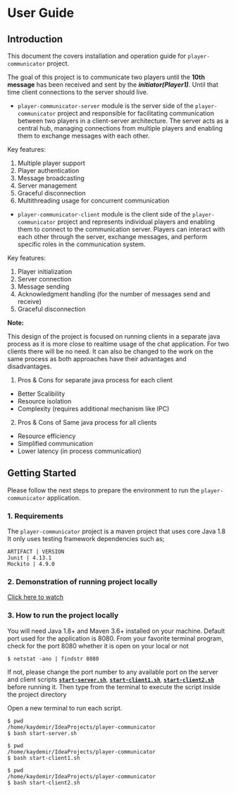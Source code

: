 # User Guide

## Introduction
This document the covers installation and operation guide for `player-communicator` project.

The goal of this project is to communicate two players until the **10th message** has been received and sent by the 
**_initiator(Player1)_**. Until that time client connections to the server should live.

- `player-communicator-server` module is the server side of the `player-communicator` project and responsible for
  facilitating communication between two players in a client-server architecture. The server acts as a central hub,
  managing connections from multiple players and enabling them to exchange messages with each other.

Key features:
1. Multiple player support
2. Player authentication
3. Message broadcasting
4. Server management
5. Graceful disconnection
6. Multithreading usage for concurrent communication


- `player-communicator-client` module is the client side of the `player-communicator` project and represents
  individual players and enabling them to connect to the communication server.
  Players can interact with each other through the server, exchange messages, and perform specific roles 
  in the communication system.

Key features:
1. Player initialization
2. Server connection
3. Message sending
4. Acknowledgment handling (for the number of messages send and receive)
5. Graceful disconnection


**Note:**

This design of the project is focused on running clients in a separate java process as it is more close to realtime
usage of the chat application. For two clients there will be no need. It can also be changed to the work on the same process as both approaches have their
advantages and disadvantages.
1. Pros & Cons for separate java process for each client
- Better Scalibility
- Resource isolation
- Complexity (requires additional mechanism like IPC)
2. Pros & Cons of Same java process for all clients
- Resource efficiency
- Simplified communication
- Lower latency (in process communication)


## Getting Started
Please follow the next steps to prepare the environment to run the `player-communicator` application.

### 1. Requirements
The `player-communicator` project is a maven project that uses core Java 1.8
It only uses testing framework dependencies such as;

    ARTIFACT | VERSION
    Junit | 4.13.1
    Mockito | 4.9.0


### 2. Demonstration of running project locally

[Click here to watch]()

### 3. How to run the project locally

You will need Java 1.8+ and Maven 3.6+ installed on your machine. 
Default port used for the application is 8080. From your favorite terminal program, check for the 
port 8080 whether it is open on your local or not 
```
$ netstat -ano | findstr 8080
```
If not, please change the port number to any available port on the server and client scripts [**`start-server.sh`**](start-server.sh), 
[**`start-client1.sh`**](start-client1.sh), [**`start-client2.sh`**](start-client2.sh) before running it.
Then type from the terminal to execute the script inside the project directory

Open a new terminal to run each script.
```
$ pwd
/home/kaydemir/IdeaProjects/player-communicator
$ bash start-server.sh
```

```
$ pwd
/home/kaydemir/IdeaProjects/player-communicator
$ bash start-client1.sh
```

```
$ pwd
/home/kaydemir/IdeaProjects/player-communicator
$ bash start-client2.sh
```
